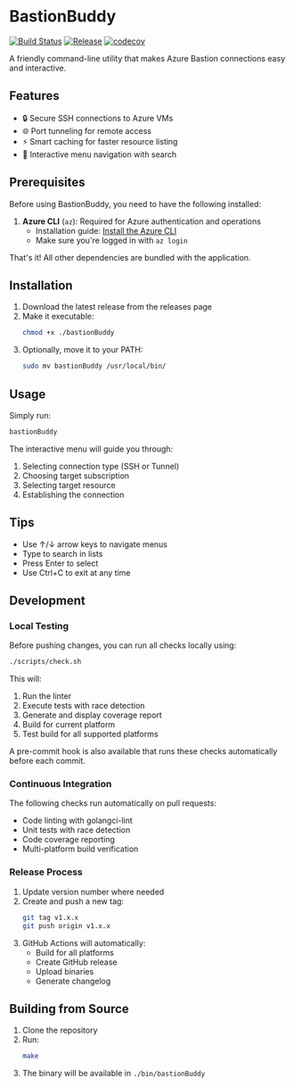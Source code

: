 # BastionBuddy

[![Build Status](https://github.com/antnsn/BastionBuddy/actions/workflows/pr-check.yml/badge.svg)](https://github.com/antnsn/BastionBuddy/actions/workflows/pr-check.yml)
[![Release](https://github.com/antnsn/BastionBuddy/actions/workflows/release.yml/badge.svg)](https://github.com/antnsn/BastionBuddy/releases)
[![codecov](https://codecov.io/gh/antnsn/BastionBuddy/branch/main/graph/badge.svg)](https://codecov.io/gh/antnsn/BastionBuddy)

A friendly command-line utility that makes Azure Bastion connections easy and interactive.

## Features

- 🔒 Secure SSH connections to Azure VMs
- 🌐 Port tunneling for remote access
- ⚡ Smart caching for faster resource listing
- 🎯 Interactive menu navigation with search

## Prerequisites

Before using BastionBuddy, you need to have the following installed:

1. **Azure CLI** (`az`): Required for Azure authentication and operations
   - Installation guide: [Install the Azure CLI](https://docs.microsoft.com/en-us/cli/azure/install-azure-cli)
   - Make sure you're logged in with `az login`

That's it! All other dependencies are bundled with the application.

## Installation

1. Download the latest release from the releases page
2. Make it executable:
   ```bash
   chmod +x ./bastionBuddy
   ```
3. Optionally, move it to your PATH:
   ```bash
   sudo mv bastionBuddy /usr/local/bin/
   ```

## Usage

Simply run:
```bash
bastionBuddy
```

The interactive menu will guide you through:
1. Selecting connection type (SSH or Tunnel)
2. Choosing target subscription
3. Selecting target resource
4. Establishing the connection

## Tips

- Use ↑/↓ arrow keys to navigate menus
- Type to search in lists
- Press Enter to select
- Use Ctrl+C to exit at any time

## Development

### Local Testing

Before pushing changes, you can run all checks locally using:
```bash
./scripts/check.sh
```

This will:
1. Run the linter
2. Execute tests with race detection
3. Generate and display coverage report
4. Build for current platform
5. Test build for all supported platforms

A pre-commit hook is also available that runs these checks automatically before each commit.

### Continuous Integration

The following checks run automatically on pull requests:
- Code linting with golangci-lint
- Unit tests with race detection
- Code coverage reporting
- Multi-platform build verification

### Release Process

1. Update version number where needed
2. Create and push a new tag:
   ```bash
   git tag v1.x.x
   git push origin v1.x.x
   ```
3. GitHub Actions will automatically:
   - Build for all platforms
   - Create GitHub release
   - Upload binaries
   - Generate changelog

## Building from Source

1. Clone the repository
2. Run:
   ```bash
   make
   ```
3. The binary will be available in `./bin/bastionBuddy`
